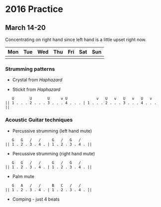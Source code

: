 
# 2016 Practice

## March 14-20

Concentrating on right hand since left hand is a little upset right now.

| Mon | Tue | Wed | Thu | Fri | Sat | Sun |
| --- | --- | --- | --- | --- | --- | --- |
|     |     |     |     |     |     |     |

### Strumming patterns

- Crystal from *Haphazard*

- Stickit from *Haphazard*

```
   U       U       U     v U             v   U   v   U   v   U   v
|| 1 . . . 2 . . . 3 . . . 4 . . . | 1 . . . 2 . . . 3 . . . 4 . . . ||
```

### Acoustic Guitar techniques

- Percussive strumming (left hand mute)

```
   G   G   /   /     G   /   G   /  
|| 1 . 2 . 3 . 4 . | 1 . 2 . 3 . 4 . ||
```

- Percussive strumming (right hand mute)

```
   G   G   /   /     G   /   G   /  
|| 1 . 2 . 3 . 4 . | 1 . 2 . 3 . 4 . ||
```

- Palm mute

```
   G   A   /   /     B   C   /   / 
|| 1 . 2 . 3 . 4 . | 1 . 2 . 3 . 4 . ||
```

- Comping - just 4 beats

